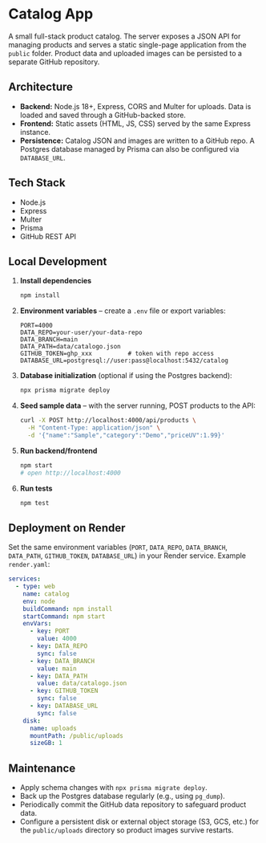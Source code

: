 # Catalog App

A small full-stack product catalog. The server exposes a JSON API for managing products and serves a static single-page application from the `public` folder. Product data and uploaded images can be persisted to a separate GitHub repository.

## Architecture

- **Backend:** Node.js 18+, Express, CORS and Multer for uploads. Data is loaded and saved through a GitHub-backed store.
- **Frontend:** Static assets (HTML, JS, CSS) served by the same Express instance.
- **Persistence:** Catalog JSON and images are written to a GitHub repo. A Postgres database managed by Prisma can also be configured via `DATABASE_URL`.

## Tech Stack

- Node.js
- Express
- Multer
- Prisma
- GitHub REST API

## Local Development

1. **Install dependencies**

   ```bash
   npm install
   ```

2. **Environment variables** – create a `.env` file or export variables:

   ```env
   PORT=4000
   DATA_REPO=your-user/your-data-repo
   DATA_BRANCH=main
   DATA_PATH=data/catalogo.json
   GITHUB_TOKEN=ghp_xxx          # token with repo access
   DATABASE_URL=postgresql://user:pass@localhost:5432/catalog
   ```

3. **Database initialization** (optional if using the Postgres backend):

   ```bash
   npx prisma migrate deploy
   ```

4. **Seed sample data** – with the server running, POST products to the API:

   ```bash
   curl -X POST http://localhost:4000/api/products \
     -H "Content-Type: application/json" \
     -d '{"name":"Sample","category":"Demo","priceUV":1.99}'
   ```

5. **Run backend/frontend**

   ```bash
   npm start
   # open http://localhost:4000
   ```

6. **Run tests**

   ```bash
   npm test
   ```

## Deployment on Render

Set the same environment variables (`PORT`, `DATA_REPO`, `DATA_BRANCH`, `DATA_PATH`, `GITHUB_TOKEN`, `DATABASE_URL`) in your Render service. Example `render.yaml`:

```yaml
services:
  - type: web
    name: catalog
    env: node
    buildCommand: npm install
    startCommand: npm start
    envVars:
      - key: PORT
        value: 4000
      - key: DATA_REPO
        sync: false
      - key: DATA_BRANCH
        value: main
      - key: DATA_PATH
        value: data/catalogo.json
      - key: GITHUB_TOKEN
        sync: false
      - key: DATABASE_URL
        sync: false
    disk:
      name: uploads
      mountPath: /public/uploads
      sizeGB: 1
```

## Maintenance

- Apply schema changes with `npx prisma migrate deploy`.
- Back up the Postgres database regularly (e.g., using `pg_dump`).
- Periodically commit the GitHub data repository to safeguard product data.
- Configure a persistent disk or external object storage (S3, GCS, etc.) for the `public/uploads` directory so product images survive restarts.

